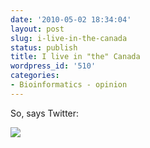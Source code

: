 ```yaml
---
date: '2010-05-02 18:34:04'
layout: post
slug: i-live-in-the-canada
status: publish
title: I live in "the" Canada
wordpress_id: '510'
categories:
- Bioinformatics - opinion
---
```


So, says Twitter:

[![](http://blindscientist.genedrift.org/wordpress/wp-content/uploads/2010/05/Screen-shot-2010-05-02-at-7.32.03-PM.png)](http://blindscientist.genedrift.org/wordpress/wp-content/uploads/2010/05/Screen-shot-2010-05-02-at-7.32.03-PM.png)

